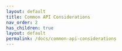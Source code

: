 ```yaml
---
layout: default
title: Common API Considerations
nav_order: 2
has_children: true
layout: default
permalink: /docs/common-api-considerations
---
```

